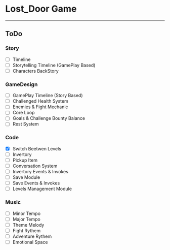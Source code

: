 
# Lost_Door Game

--------------

## ToDo

### Story

- [ ] Timeline <!-- this Week -->
- [ ] Storytelling Timeline (GamePlay Based) <!-- this Week -->
- [ ] Characters BackStory <!-- tonight -->

### GameDesign

- [ ] GamePlay Timeline (Story Based) <!-- this Week -->
- [ ] Challenged Health System <!-- next Week -->
- [ ] Enemies & Fight Mechanic <!-- next Week -->
- [ ] Core Loop <!-- next Week -->
- [ ] Goals & Challenge Bounty Balance <!-- later -->
- [ ] Rest System <!-- later -->

### Code

- [x] Switch Beetwen Levels <!-- tonight -->
- [ ] Invertory <!-- tonight or tommorow -->
- [ ] Pickup Item <!-- tonight or tommorow -->
- [ ] Conversation System <!-- this week -->
- [ ] Invertory Events & Invokes <!-- this week -->
- [ ] Save Module <!-- this week -->
- [ ] Save Events & Invokes <!-- this week -->
- [ ] Levels Management Module <!-- this week -->

### Music

- [ ] Minor Tempo
- [ ] Major Tempo
- [ ] Theme Melody
- [ ] Fight Rythem
- [ ] Adventure Rythem
- [ ] Emotional Space
